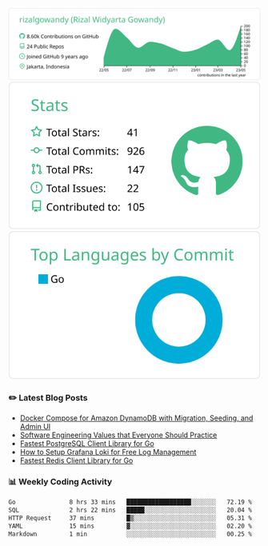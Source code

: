 ![profile-details](profile-summary-card-output/vue/0-profile-details.svg)
![stats](profile-summary-card-output/vue/3-stats.svg)
![most-commit-language](profile-summary-card-output/vue/2-most-commit-language.svg)

### :pencil2: Latest Blog Posts
<!-- BLOG-POST-LIST:START -->
- [Docker Compose for Amazon DynamoDB with Migration, Seeding, and Admin UI](https://medium.com/geekculture/docker-compose-for-amazon-dynamodb-with-migration-seeding-and-admin-ui-db11a348cc6a?source=rss-5763b0f1aba6------2)
- [Software Engineering Values that Everyone Should Practice](https://levelup.gitconnected.com/software-engineering-values-that-everyone-should-practice-c980d00cd103?source=rss-5763b0f1aba6------2)
- [Fastest PostgreSQL Client Library for Go](https://levelup.gitconnected.com/fastest-postgresql-client-library-for-go-579fa97909fb?source=rss-5763b0f1aba6------2)
- [How to Setup Grafana Loki for Free Log Management](https://levelup.gitconnected.com/how-to-setup-grafana-loki-for-free-log-management-ceb60558503c?source=rss-5763b0f1aba6------2)
- [Fastest Redis Client Library for Go](https://levelup.gitconnected.com/fastest-redis-client-library-for-go-7993f618f5ab?source=rss-5763b0f1aba6------2)
<!-- BLOG-POST-LIST:END -->

### 📊 Weekly Coding Activity
<!--START_SECTION:waka-->

```text
Go               8 hrs 33 mins   ██████████████████░░░░░░░   72.19 %
SQL              2 hrs 22 mins   █████░░░░░░░░░░░░░░░░░░░░   20.04 %
HTTP Request     37 mins         █▒░░░░░░░░░░░░░░░░░░░░░░░   05.31 %
YAML             15 mins         ▓░░░░░░░░░░░░░░░░░░░░░░░░   02.20 %
Markdown         1 min           ░░░░░░░░░░░░░░░░░░░░░░░░░   00.25 %
```

<!--END_SECTION:waka-->

